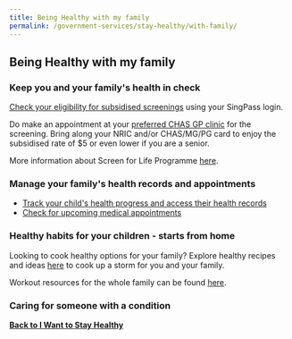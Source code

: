 ```yaml
---
title: Being Healthy with my family
permalink: /government-services/stay-healthy/with-family/
---
```


## Being Healthy with my family


### Keep you and your family's health in check

<a href="https://eservices.healthhub.sg/PersonalHealth/ScreeningEligibility" target="_blank">Check your eligibility for subsidised screenings</a> using your SingPass login.

Do make an appointment at your <a href="https://www.chas.sg/clinic_locator.aspx?id=90" target="_blank">preferred CHAS GP clinic</a> for the screening. Bring along your NRIC and/or CHAS/MG/PG card to enjoy the subsidised rate of $5 or even lower if you are a senior.

More information about Screen for Life Programme <a href="https://www.healthhub.sg/programmes/61/Screen_for_Life#faqs" target="_blank">here</a>.


### Manage your family's health records and appointments

- <a href="https://eservices.healthhub.sg/childhealth" target="_blank">Track your child's health progress and access their health records</a>
- <a href="https://eservices.healthhub.sg/Appointments/Dashboard/Index/4935e4b7cfef40ea7501eb24e2e12fed" target="_blank">Check for upcoming medical appointments</a>


### Healthy habits for your children - starts from home

Looking to cook healthy options for your family? Explore healthy recipes and ideas <a href="https://www.healthhub.sg/programmes/54/recipes" target="_blank">here</a> to cook up a storm for you and your family.

Workout resources for the whole family can be found <a href="https://www.healthhub.sg/programmes/170/StayWell#resources" target="_blank">here</a>.


### Caring for someone with a condition




**[Back to I Want to Stay Healthy](/government-services/stay-healthy/)**
